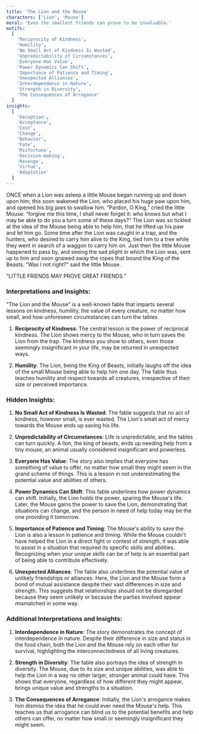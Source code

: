 ```yaml
---
title: 'The Lion and the Mouse'
characters: ['Lion', 'Mouse']
moral: 'Even the smallest friends can prove to be invaluable.'
motifs:
  [
    'Reciprocity of Kindness',
    'Humility',
    'No Small Act of Kindness Is Wasted',
    'Unpredictability of Circumstances',
    'Everyone Has Value',
    'Power Dynamics Can Shift',
    'Importance of Patience and Timing',
    'Unexpected Alliances',
    'Interdependence in Nature',
    'Strength in Diversity',
    'The Consequences of Arrogance'
  ]
insights:
  [
    'Deception',
    'Acceptance',
    'Cost',
    'Change',
    'Behavior',
    'Fate',
    'Misfortune',
    'Decision-making',
    'Revenge',
    'Virtue',
    'Adaptation'
  ]
---
```


ONCE when a Lion was asleep a little Mouse began running up and down upon him; this soon wakened the Lion, who placed his huge paw upon him, and opened his big jaws to swallow him. “Pardon, O King,” cried the little Mouse: “forgive me this time, I shall never forget it: who knows but what I may be able to do you a turn some of these days?” The Lion was so tickled at the idea of the Mouse being able to help him, that he lifted up his paw and let him go. Some time after the Lion was caught in a trap, and the hunters, who desired to carry him alive to the King, tied him to a tree while they went in search of a waggon to carry him on. Just then the little Mouse happened to pass by, and seeing the sad plight in which the Lion was, sent up to him and soon gnawed away the ropes that bound the King of the Beasts. “Was I not right?” said the little Mouse.

“LITTLE FRIENDS MAY PROVE GREAT FRIENDS.”

### Interpretations and Insights:

"The Lion and the Mouse" is a well-known fable that imparts several lessons on kindness, humility, the value of every creature, no matter how small, and how unforeseen circumstances can turn the tables.

1. **Reciprocity of Kindness**: The central lesson is the power of reciprocal kindness. The Lion shows mercy to the Mouse, who in turn saves the Lion from the trap. The kindness you show to others, even those seemingly insignificant in your life, may be returned in unexpected ways.

2. **Humility**: The Lion, being the King of Beasts, initially laughs off the idea of the small Mouse being able to help him one day. The fable thus teaches humility and respect towards all creatures, irrespective of their size or perceived importance.

### Hidden Insights:

1. **No Small Act of Kindness Is Wasted**: The fable suggests that no act of kindness, however small, is ever wasted. The Lion's small act of mercy towards the Mouse ends up saving his life.

2. **Unpredictability of Circumstances**: Life is unpredictable, and the tables can turn quickly. A lion, the king of beasts, ends up needing help from a tiny mouse, an animal usually considered insignificant and powerless.

3. **Everyone Has Value**: The story also implies that everyone has something of value to offer, no matter how small they might seem in the grand scheme of things. This is a lesson in not underestimating the potential value and abilities of others.

4. **Power Dynamics Can Shift**: This fable underlines how power dynamics can shift. Initially, the Lion holds the power, sparing the Mouse's life. Later, the Mouse gains the power to save the Lion, demonstrating that situations can change, and the person in need of help today may be the one providing it tomorrow.

5. **Importance of Patience and Timing**: The Mouse's ability to save the Lion is also a lesson in patience and timing. While the Mouse couldn't have helped the Lion in a direct fight or contest of strength, it was able to assist in a situation that required its specific skills and abilities. Recognizing when your unique skills can be of help is an essential part of being able to contribute effectively.

6. **Unexpected Alliances**: The fable also underlines the potential value of unlikely friendships or alliances. Here, the Lion and the Mouse form a bond of mutual assistance despite their vast differences in size and strength. This suggests that relationships should not be disregarded because they seem unlikely or because the parties involved appear mismatched in some way.

### Additional Interpretations and Insights:

1. **Interdependence in Nature**: The story demonstrates the concept of interdependence in nature. Despite their difference in size and status in the food chain, both the Lion and the Mouse rely on each other for survival, highlighting the interconnectedness of all living creatures.

2. **Strength in Diversity**: The fable also portrays the idea of strength in diversity. The Mouse, due to its size and unique abilities, was able to help the Lion in a way no other larger, stronger animal could have. This shows that everyone, regardless of how different they might appear, brings unique value and strengths to a situation.

3. **The Consequences of Arrogance**: Initially, the Lion's arrogance makes him dismiss the idea that he could ever need the Mouse's help. This teaches us that arrogance can blind us to the potential benefits and help others can offer, no matter how small or seemingly insignificant they might seem.
